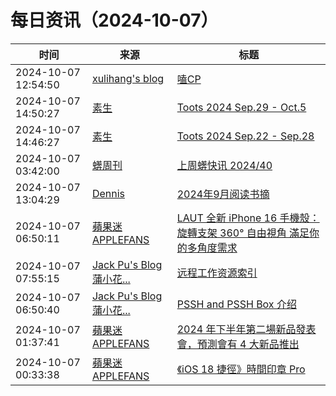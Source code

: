﻿# 每日资讯（2024-10-07）

|时间|来源|标题|
|---|---|---|
|2024-10-07 12:54:50|[xulihang's blog](https://blog.xulihang.me/feed/)|[嗑CP](https://blog.xulihang.me/shipping-a-couple/)|
|2024-10-07 14:50:27|[素生](http://z.arlmy.me/atom.xml)|[Toots 2024 Sep.29 - Oct.5](http://z.arlmy.me/posts/MastodonArchives/2024/MastodonTootsArchives_20241005/)|
|2024-10-07 14:46:27|[素生](http://z.arlmy.me/atom.xml)|[Toots 2024 Sep.22 - Sep.28](http://z.arlmy.me/posts/MastodonArchives/2024/MastodonTootsArchives_20240928/)|
|2024-10-07 03:42:00|[蠎周刊](https://weekly.pychina.org/feeds/all.atom.xml)|[上周蠎快讯 2024/40](https://weekly.pychina.org/pyrecap/pyrw-2440.html)|
|2024-10-07 13:04:29|[Dennis](https://www.domon.cn/rss/)|[2024年9月阅读书摘](https://www.domon.cn/2024-9yue-yue-du-shu-zhai/)|
|2024-10-07 06:50:11|[蘋果迷 APPLEFANS](https://applefans.today/feed/)|[LAUT 全新 iPhone 16 手機殼：旋轉支架 360° 自由視角 滿足你的多角度需求](https://applefans.today/2024-10-laut-iphone-16-pro-flip-out-stand-protect-case/)|
|2024-10-07 07:55:15|[Jack Pu's Blog 蒲小花...](https://www.jackpu.com/rss/)|[远程工作资源索引](https://www.jackpu.com/yuan-cheng-gong-zuo-zi-yuan-suo-yin/)|
|2024-10-07 06:50:40|[Jack Pu's Blog 蒲小花...](https://www.jackpu.com/rss/)|[PSSH and PSSH Box 介绍](https://www.jackpu.com/pssh-and-pssh-box-jie-shao/)|
|2024-10-07 01:37:41|[蘋果迷 APPLEFANS](https://applefans.today/feed/)|[2024 年下半年第二場新品發表會，預測會有 4 大新品推出](https://applefans.today/2024-10-apple-launch-new-m4-macs-nov-1-mark-gurman/)|
|2024-10-07 00:33:38|[蘋果迷 APPLEFANS](https://applefans.today/feed/)|[《iOS 18 捷徑》時間印章 Pro](https://applefans.today/2024-08-ios-18-shortcuts-iphone-photo-time-stamp-pro/)|
